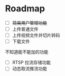# Roadmap

- [ ] ~~简易用户管理功能~~
- [ ] 上传普通文件
- [ ] 上传视频文件并切片转码
- [ ] 下载文件

不知道能不能加的功能

- [ ] RTSP 拉流存储功能
- [ ] 动态取流推流功能
